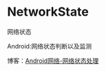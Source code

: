 # NetworkState
网络状态

Android:网络状态判断以及监测

博客：[Android网络-网络状态处理](http://www.fanandjiu.com/article/6f4edfe.html)

